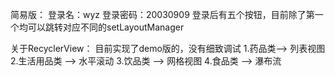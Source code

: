 简易版：
登录名：wyz
登录密码：20030909
登录后有五个按钮，目前除了第一个均可以跳转对应不同的setLayoutManager

关于RecyclerView：
目前实现了demo版的，没有细致调试
1.药品类--> 列表视图
2.生活用品类 --> 水平滚动
3.饮品类 --> 网格视图
4.食品类 --> 瀑布流